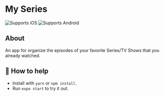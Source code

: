 # My Series

<p>
  <!-- iOS -->
  <img alt="Supports iOS" longdesc="Supports iOS" src="https://img.shields.io/badge/iOS-4630EB.svg?style=flat-square&logo=APPLE&labelColor=999999&logoColor=fff" />
  <!-- Android -->
  <img alt="Supports Android" longdesc="Supports Android" src="https://img.shields.io/badge/Android-4630EB.svg?style=flat-square&logo=ANDROID&labelColor=A4C639&logoColor=fff" />
</p>

## About

<p>
  An app for organize the episodes of your favorite Series/TV Shows that you already watched.
</p>

## 🚀 How to help

- Install with `yarn` or `npm install`.
- Run `expo start` to try it out.
